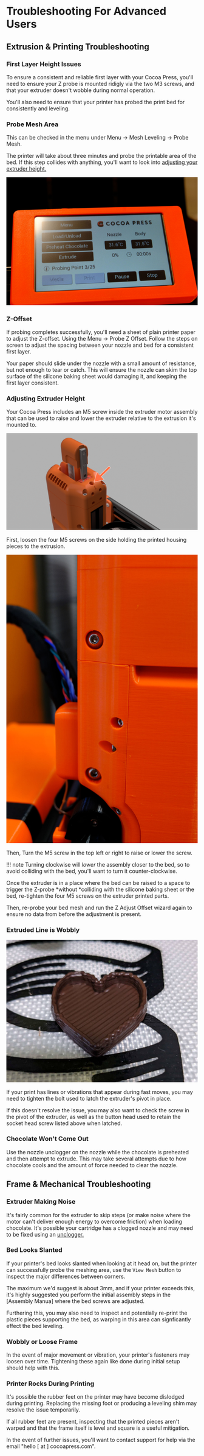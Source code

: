 # Troubleshooting For Advanced Users

## Extrusion & Printing Troubleshooting

### First Layer Height Issues

To ensure a consistent and reliable first layer with your Cocoa Press, you'll need to ensure your Z probe is mounted ridigly via the two M3 screws, and that your extruder doesn't wobble during normal operation.

You'll also need to ensure that your printer has probed the print bed for consistently and leveling.  

### Probe Mesh Area

This can be checked in the menu under Menu -> Mesh Leveling -> Probe Mesh.

The printer will take about three minutes and probe the printable area of the bed.  If this step collides with anything, you'll want to look into [adjusting your extruder height.](#adjusting-extruder-height)

![](../img/printer/probing_mesh_main_menu.jpg)

### Z-Offset

If probing completes successfully, you'll need a sheet of plain printer paper to adjust the Z-offset.  Using the Menu -> Probe Z Offset.  Follow the steps on screen to adjust the spacing between your nozzle and bed for a consistent first layer.

Your paper should slide under the nozzle with a small amount of resistance, but not enough to tear or catch. This will ensure the nozzle can skim the top surface of the silicone baking sheet would damaging it, and keeping the first layer consistent.

### Adjusting Extruder Height

Your Cocoa Press includes an M5 screw inside the extruder motor assembly that can be used to raise and lower the extruder relative to the extrusion it's mounted to.

![](../img/printer/render_extruder_adjustment_m5.png)

First, loosen the four M5 screws on the side holding the printed housing pieces to the extrusion.

![](../img/troubleshooting/move_extruder_screw.jpg)

Then, Turn the M5 screw in the top left or right to raise or lower the screw.  

!!! note
    Turning clockwise will *lower* the assembly closer to the bed, so to avoid colliding with the bed, you'll want to turn it counter-clockwise.

Once the extruder is in a place where the bed can be raised to a space to trigger the Z-probe *without *colliding with the silicone baking sheet or the bed, re-tighten the four M5 screws on the extruder printed parts.

Then, re-probe your bed mesh and run the Z Adjust Offset wizard again to ensure no data from before the adjustment is present.

### Extruded Line is Wobbly

![](../img/troubleshooting/extruder_latch_wobbly_print.jpg)

If your print has lines or vibrations that appear during fast moves, you may need to tighten the bolt used to latch the extruder's pivot in place.

<!-- add close-up photo of extruder pivot -->

If this doesn't resolve the issue, you may also want to check the screw in the pivot of the extruder, as well as the button head used to retain the socket head screw listed above when latched.

### Chocolate Won't Come Out

Use the nozzle unclogger on the nozzle while the chocolate is preheated and then attempt to extrude.  This may take several attempts due to how chocolate cools and the amount of force needed to clear the nozzle.


## Frame & Mechanical Troubleshooting

### Extruder Making Noise

It's fairly common for the extruder to skip steps (or make noise where the motor can't deliver enough energy to overcome friction) when loading chocolate. It's possible your cartridge has a clogged nozzle and may need to be fixed using an [unclogger.](#) <!-- TODO add store link to cleaning kit -->

### Bed Looks Slanted

If your printer's bed looks slanted when looking at it head on, but the printer can successfully probe the meshing area, use the `View Mesh` button to inspect the major differences between corners. 

<!-- TODO add photo of "view mesh" button -->

The maximum we'd suggest is about 3mm, and if your printer exceeds this, it's highly suggested you perform the initial assembly steps in the [Assembly Manua] where the bed screws are adjusted.

<!-- TODO add photo of warped bed supports vs good ones -->

Furthering this, you may also need to inspect and potentially re-print the plastic pieces supporting the bed, as warping in this area can signficantly effect the bed leveling.

### Wobbly or Loose Frame

In the event of major movement or vibration, your printer's fasteners may loosen over time.  Tightening these again like done during initial setup should help with this.

### Printer Rocks During Printing

It's possible the rubber feet on the printer may have become dislodged during printing.  Replacing the missing foot or producing a leveling shim may resolve the issue temporarily.

If all rubber feet are present, inspecting that the printed pieces aren't warped and that the frame itself is level and square is a useful mitigation.

In the event of further issues, you'll want to contact support for help via the email "hello [ at ] cocoapress.com".
